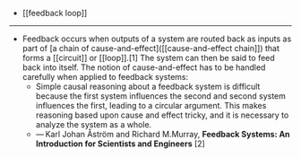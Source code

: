 - [[feedback loop]]
- ---
- Feedback occurs when outputs of a system are routed back as inputs as part of [a chain of cause-and-effect]([[cause-and-effect chain]]) that forms a [[circuit]] or [[loop]].[1] The system can then be said to feed back into itself. The notion of cause-and-effect has to be handled carefully when applied to feedback systems:
    - Simple causal reasoning about a feedback system is difficult because the first system influences the second and second system influences the first, leading to a circular argument. This makes reasoning based upon cause and effect tricky, and it is necessary to analyze the system as a whole.
    - — Karl Johan Åström and Richard M.Murray, __Feedback Systems: An Introduction for Scientists and Engineers__ [2]
